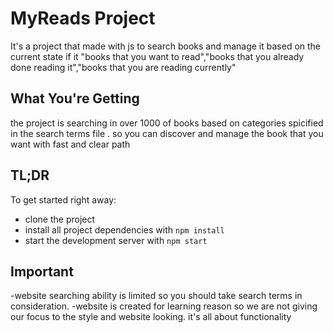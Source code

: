 # MyReads Project

It's a project that made with js to search books and manage it based on the current state if it "books that you want to read","books that you already done reading it","books that you are reading currently" 

## What You're Getting

the project is searching in over 1000 of books based on categories spicified in the search terms file . 
so you can discover and manage the book that you want with fast and clear path


## TL;DR

To get started right away:
* clone the project
* install all project dependencies with `npm install`
* start the development server with `npm start`


## Important

-website searching ability is limited so you should take search terms in consideration.
-website is created for learning reason so we are not giving our focus to the style and website looking.
it's all about functionality